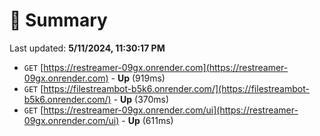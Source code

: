 # 📖 Summary
Last updated: **5/11/2024, 11:30:17 PM**

- `GET` [https://restreamer-09gx.onrender.com](https://restreamer-09gx.onrender.com) - **Up** (919ms)
- `GET` [https://filestreambot-b5k6.onrender.com/](https://filestreambot-b5k6.onrender.com/) - **Up** (370ms)
- `GET` [https://restreamer-09gx.onrender.com/ui](https://restreamer-09gx.onrender.com/ui) - **Up** (611ms)

